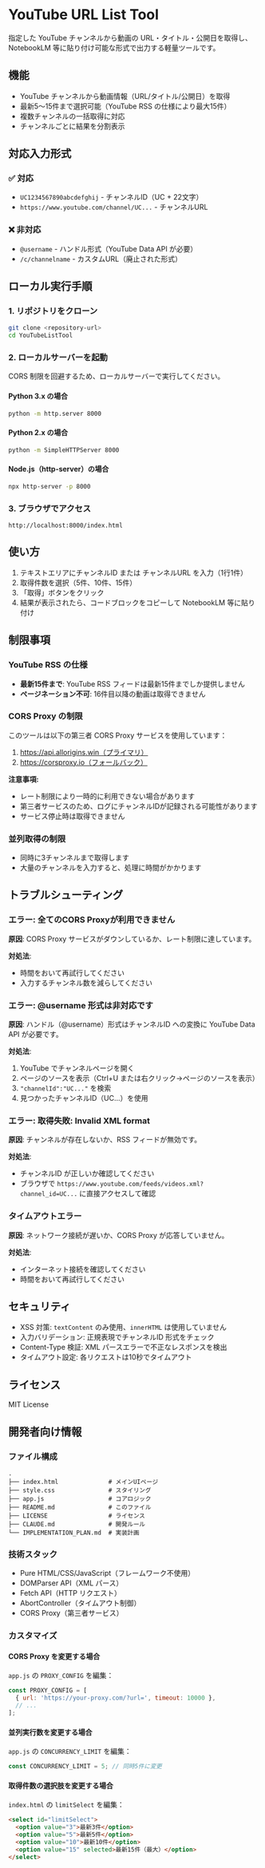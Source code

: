 # YouTube URL List Tool

指定した YouTube チャンネルから動画の URL・タイトル・公開日を取得し、NotebookLM 等に貼り付け可能な形式で出力する軽量ツールです。

## 機能

- YouTube チャンネルから動画情報（URL/タイトル/公開日）を取得
- 最新5〜15件まで選択可能（YouTube RSS の仕様により最大15件）
- 複数チャンネルの一括取得に対応
- チャンネルごとに結果を分割表示

## 対応入力形式

### ✅ 対応

- `UC1234567890abcdefghij` - チャンネルID（UC + 22文字）
- `https://www.youtube.com/channel/UC...` - チャンネルURL

### ❌ 非対応

- `@username` - ハンドル形式（YouTube Data API が必要）
- `/c/channelname` - カスタムURL（廃止された形式）

## ローカル実行手順

### 1. リポジトリをクローン

```bash
git clone <repository-url>
cd YouTubeListTool
```

### 2. ローカルサーバーを起動

CORS 制限を回避するため、ローカルサーバーで実行してください。

#### Python 3.x の場合

```bash
python -m http.server 8000
```

#### Python 2.x の場合

```bash
python -m SimpleHTTPServer 8000
```

#### Node.js（http-server）の場合

```bash
npx http-server -p 8000
```

### 3. ブラウザでアクセス

```
http://localhost:8000/index.html
```

## 使い方

1. テキストエリアにチャンネルID または チャンネルURL を入力（1行1件）
2. 取得件数を選択（5件、10件、15件）
3. 「取得」ボタンをクリック
4. 結果が表示されたら、コードブロックをコピーして NotebookLM 等に貼り付け

## 制限事項

### YouTube RSS の仕様

- **最新15件まで**: YouTube RSS フィードは最新15件までしか提供しません
- **ページネーション不可**: 16件目以降の動画は取得できません

### CORS Proxy の制限

このツールは以下の第三者 CORS Proxy サービスを使用しています：

1. https://api.allorigins.win（プライマリ）
2. https://corsproxy.io（フォールバック）

**注意事項:**
- レート制限により一時的に利用できない場合があります
- 第三者サービスのため、ログにチャンネルIDが記録される可能性があります
- サービス停止時は取得できません

### 並列取得の制限

- 同時に3チャンネルまで取得します
- 大量のチャンネルを入力すると、処理に時間がかかります

## トラブルシューティング

### エラー: 全てのCORS Proxyが利用できません

**原因**: CORS Proxy サービスがダウンしているか、レート制限に達しています。

**対処法**:
- 時間をおいて再試行してください
- 入力するチャンネル数を減らしてください

### エラー: @username 形式は非対応です

**原因**: ハンドル（@username）形式はチャンネルID への変換に YouTube Data API が必要です。

**対処法**:
1. YouTube でチャンネルページを開く
2. ページのソースを表示（Ctrl+U または右クリック→ページのソースを表示）
3. `"channelId":"UC..."` を検索
4. 見つかったチャンネルID（UC...）を使用

### エラー: 取得失敗: Invalid XML format

**原因**: チャンネルが存在しないか、RSS フィードが無効です。

**対処法**:
- チャンネルID が正しいか確認してください
- ブラウザで `https://www.youtube.com/feeds/videos.xml?channel_id=UC...` に直接アクセスして確認

### タイムアウトエラー

**原因**: ネットワーク接続が遅いか、CORS Proxy が応答していません。

**対処法**:
- インターネット接続を確認してください
- 時間をおいて再試行してください

## セキュリティ

- XSS 対策: `textContent` のみ使用、`innerHTML` は使用していません
- 入力バリデーション: 正規表現でチャンネルID 形式をチェック
- Content-Type 検証: XML パースエラーで不正なレスポンスを検出
- タイムアウト設定: 各リクエストは10秒でタイムアウト

## ライセンス

MIT License

## 開発者向け情報

### ファイル構成

```
.
├── index.html              # メインUIページ
├── style.css               # スタイリング
├── app.js                  # コアロジック
├── README.md               # このファイル
├── LICENSE                 # ライセンス
├── CLAUDE.md               # 開発ルール
└── IMPLEMENTATION_PLAN.md  # 実装計画
```

### 技術スタック

- Pure HTML/CSS/JavaScript（フレームワーク不使用）
- DOMParser API（XML パース）
- Fetch API（HTTP リクエスト）
- AbortController（タイムアウト制御）
- CORS Proxy（第三者サービス）

### カスタマイズ

#### CORS Proxy を変更する場合

`app.js` の `PROXY_CONFIG` を編集：

```javascript
const PROXY_CONFIG = [
  { url: 'https://your-proxy.com/?url=', timeout: 10000 },
  // ...
];
```

#### 並列実行数を変更する場合

`app.js` の `CONCURRENCY_LIMIT` を編集：

```javascript
const CONCURRENCY_LIMIT = 5; // 同時5件に変更
```

#### 取得件数の選択肢を変更する場合

`index.html` の `limitSelect` を編集：

```html
<select id="limitSelect">
  <option value="3">最新3件</option>
  <option value="5">最新5件</option>
  <option value="10">最新10件</option>
  <option value="15" selected>最新15件（最大）</option>
</select>
```
